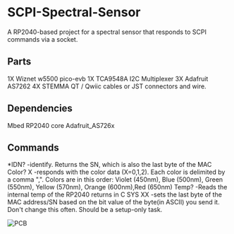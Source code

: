 # SCPI-Spectral-Sensor
A RP2040-based project for a spectral sensor that responds to SCPI commands via a socket.
## Parts
1X Wiznet w5500 pico-evb
1X TCA9548A I2C Multiplexer
3X Adafruit AS7262
4X STEMMA QT / Qwiic cables or JST connectors and wire.
## Dependencies
Mbed RP2040 core 
Adafruit_AS726x
## Commands
*IDN? -identify. Returns the SN, which is also the last byte of the MAC 
Color? X -responds with the color data (X=0,1,2). Each color is delimited by a comma ",". Colors are in this order: Violet (450nm), Blue (500nm), Green (550nm), Yellow (570nm), Orange (600nm),Red (650nm)
Temp? -Reads the internal temp of the RP2040 returns in C
SYS XX -sets the last byte of the MAC address/SN based on the bit value of the byte(in ASCII) you send it. Don't change this often. Should be a setup-only task.

![PCB](IMG20250424062745.jpg)
